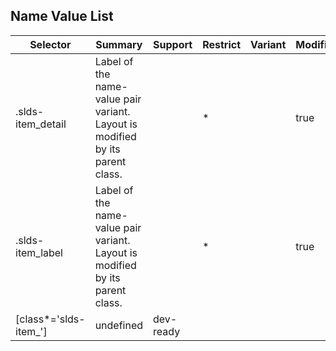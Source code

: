 

## Name Value List

| Selector | Summary | Support | Restrict | Variant | Modifier |
|-------|-------|-------|-------|-------|-------|
| .slds-item_detail | Label of the name-value pair variant. Layout is modified by its parent class. |   | * |   | true |
| .slds-item_label | Label of the name-value pair variant. Layout is modified by its parent class. |   | * |   | true |
| [class*='slds-item_'] | undefined | dev-ready |   |   |   |